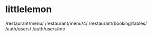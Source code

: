 # littlelemon

/restaurant/menu/
/restaurant/menu/4/
/restaurant/booking/tables/
/auth/users/
/auth/users/me